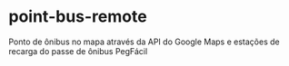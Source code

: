 point-bus-remote
================

Ponto de ônibus no mapa através da API do Google Maps e estações de recarga do passe de ônibus PegFácil